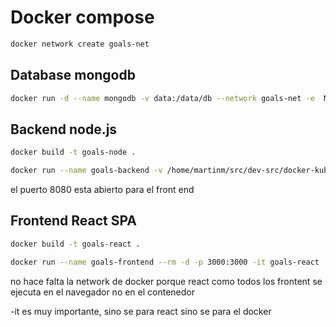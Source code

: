 # Docker compose



```bash
docker network create goals-net
```

## Database mongodb

```bash
docker run -d --name mongodb -v data:/data/db --network goals-net -e  MONGO_INITDB_ROOT_USERNAME=root -e MONGO_INITDB_ROOT_PASSWORD=admin mongo
```

## Backend node.js
```bash
docker build -t goals-node .

docker run --name goals-backend -v /home/martinm/src/dev-src/docker-kubernetes-course/Section-05/backend:/app -v logs:/app/logs --rm -d -p 8080:8080 --network goals-net goals-node
```

el puerto 8080 esta abierto para el front end


## Frontend React SPA
```bash
docker build -t goals-react .

docker run --name goals-frontend --rm -d -p 3000:3000 -it goals-react 
```

no hace falta la network de docker porque react como todos los frontent se ejecuta en el navegador no en el contenedor


-it es muy importante, sino se para react sino se para el docker


